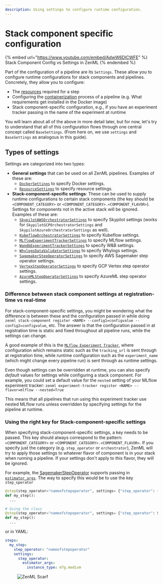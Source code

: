 ```yaml
---
description: Using settings to configure runtime configuration.
---
```


# Stack component specific configuration

{% embed url="https://www.youtube.com/embed/AdwW6DlCWFE" %}
Stack Component Config vs Settings in ZenML
{% endembed %}

Part of the configuration of a pipeline are its `Settings`. These allow you to configure runtime configurations for stack components and pipelines. Concretely, they allow you to configure:

* The [resources](../../advanced-topics/training-with-gpus/training-with-gpus.md#specify-resource-requirements-for-steps) required for a step
* Configuring the [containerization](https://docs.zenml.io//how-to/customize-docker-builds) process of a pipeline (e.g. What requirements get installed in the Docker image)
* Stack component-specific configuration, e.g., if you have an experiment tracker passing in the name of the experiment at runtime

You will learn about all of the above in more detail later, but for now, let's try to understand that all of this configuration flows through one central concept called `BaseSettings`. (From here on, we use `settings` and `BaseSettings` as analogous in this guide).

## Types of settings

Settings are categorized into two types:

* **General settings** that can be used on all ZenML pipelines. Examples of these are:
  * [`DockerSettings`](https://docs.zenml.io//how-to/customize-docker-builds) to specify Docker settings.
  * [`ResourceSettings`](https://docs.zenml.io//how-to/pipeline-development/training-with-gpus) to specify resource settings.
* **Stack-component-specific settings**: These can be used to supply runtime configurations to certain stack components (the key should be `<COMPONENT_CATEGORY>` or `<COMPONENT_CATEGORY>.<COMPONENT_FLAVOR>`). Settings for components not in the active stack will be ignored. Examples of these are:
  * [`SkypilotAWSOrchestratorSettings`](https://sdkdocs.zenml.io/latest/integration_code_docs/integrations-skypilot_aws/#zenml.integrations.skypilot_aws.flavors.skypilot_orchestrator_aws_vm_flavor.SkypilotAWSOrchestratorSettings) to specify Skypilot settings (works for `SkypilotGCPOrchestratorSettings` and `SkypilotAzureOrchestratorSettings` as well).
  * [`KubeflowOrchestratorSettings`](https://sdkdocs.zenml.io/latest/integration_code_docs/integrations-kubeflow/#zenml.integrations.kubeflow.flavors.kubeflow_orchestrator_flavor.KubeflowOrchestratorSettings) to specify Kubeflow settings.
  * [`MLflowExperimentTrackerSettings`](https://sdkdocs.zenml.io/latest/integration_code_docs/integrations-mlflow/#zenml.integrations.mlflow.flavors.mlflow_experiment_tracker_flavor.MLFlowExperimentTrackerSettings) to specify MLflow settings.
  * [`WandbExperimentTrackerSettings`](https://sdkdocs.zenml.io/latest/integration_code_docs/integrations-wandb/#zenml.integrations.wandb.flavors.wandb_experiment_tracker_flavor.WandbExperimentTrackerSettings) to specify W\&B settings.
  * [`WhylogsDataValidatorSettings`](https://sdkdocs.zenml.io/latest/integration_code_docs/integrations-whylogs/#zenml.integrations.whylogs.flavors.whylogs_data_validator_flavor.WhylogsDataValidatorSettings) to specify Whylogs settings.
  * [`SagemakerStepOperatorSettings`](https://sdkdocs.zenml.io/latest/integration_code_docs/integrations-aws/#zenml.integrations.aws.flavors.sagemaker_step_operator_flavor.SagemakerStepOperatorSettings) to specify AWS Sagemaker step operator settings.
  * [`VertexStepOperatorSettings`](https://sdkdocs.zenml.io/latest/integration_code_docs/integrations-gcp/#zenml.integrations.gcp.flavors.vertex_step_operator_flavor.VertexStepOperatorSettings) to specify GCP Vertex step operator settings.
  * [`AzureMLStepOperatorSettings`](https://sdkdocs.zenml.io/latest/integration_code_docs/integrations-azure/#zenml.integrations.azure.flavors.azureml_step_operator_flavor.AzureMLStepOperatorSettings) to specify AzureML step operator settings.

### Difference between stack component settings at registration-time vs real-time

For stack-component-specific settings, you might be wondering what the difference is between these and the configuration passed in while doing `zenml stack-component register <NAME> --config1=configvalue --config2=configvalue`, etc. The answer is that the configuration passed in at registration time is static and fixed throughout all pipeline runs, while the settings can change.

A good example of this is the [`MLflow Experiment Tracker`](https://docs.zenml.io/stacks/experiment-trackers/mlflow), where configuration which remains static such as the `tracking_url` is sent through at registration time, while runtime configuration such as the `experiment_name` (which might change every pipeline run) is sent through as runtime settings.

Even though settings can be overridden at runtime, you can also specify _default_ values for settings while configuring a stack component. For example, you could set a default value for the `nested` setting of your MLflow experiment tracker: `zenml experiment-tracker register <NAME> --flavor=mlflow --nested=True`

This means that all pipelines that run using this experiment tracker use nested MLflow runs unless overridden by specifying settings for the pipeline at runtime.

### Using the right key for Stack-component-specific settings

When specifying stack-component-specific settings, a key needs to be passed. This key should always correspond to the pattern: `<COMPONENT_CATEGORY>` or `<COMPONENT_CATEGORY>.<COMPONENT_FLAVOR>`. If you specify just the category (e.g. `step_operator` or `orchestrator`), ZenML will try to apply those settings to whatever flavor of component is in your stack when running a pipeline. If your settings don't apply to this flavor, they will be ignored.

For example, the [SagemakerStepOperator](https://docs.zenml.io/stacks/step-operators/sagemaker) supports passing in [`estimator_args`](https://sdkdocs.zenml.io/latest/integration\_code\_docs/integrations-aws/#zenml.integrations.aws.flavors.sagemaker\_step\_operator\_flavor.SagemakerStepOperatorSettings). The way to specify this would be to use the key `step_operator`

```python
@step(step_operator="nameofstepoperator", settings= {"step_operator": {"estimator_args": {"instance_type": "m7g.medium"}}})
def my_step():
  ...

# Using the class
@step(step_operator="nameofstepoperator", settings= {"step_operator": SagemakerStepOperatorSettings(instance_type="m7g.medium")})
def my_step():
  ...
```

or in YAML:

```yaml
steps:
  my_step:
    step_operator: "nameofstepoperator"
    settings:
      step_operator:
        estimator_args:
          instance_type: m7g.medium
```

<figure><img src="https://static.scarf.sh/a.png?x-pxid=f0b4f458-0a54-4fcd-aa95-d5ee424815bc" alt="ZenML Scarf"><figcaption></figcaption></figure>
